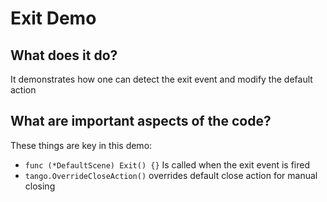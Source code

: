 # Exit Demo

## What does it do?
It demonstrates how one can detect the exit event and modify the default action

## What are important aspects of the code?
These things are key in this demo:

* `func (*DefaultScene) Exit() {}` Is called when the exit event is fired
* `tango.OverrideCloseAction()` overrides default close action for manual closing
